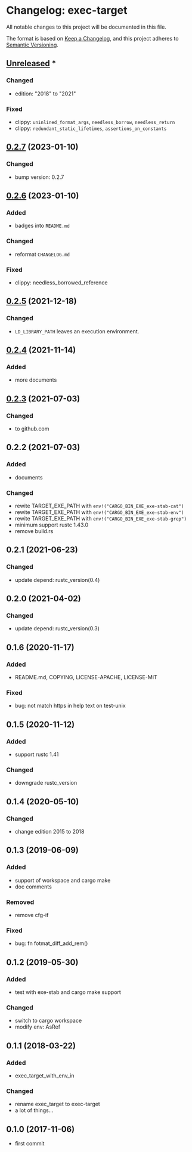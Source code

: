 # Changelog: exec-target

All notable changes to this project will be documented in this file.

The format is based on [Keep a Changelog](https://keepachangelog.com/en/1.0.0/),
and this project adheres to [Semantic Versioning](https://semver.org/spec/v2.0.0.html).

## [Unreleased] *
### Changed
* edition: "2018" to "2021"

### Fixed
* clippy: `uninlined_format_args`, `needless_borrow`, `needless_return`
* clippy: `redundant_static_lifetimes`, `assertions_on_constants`


## [0.2.7] (2023-01-10)
### Changed
* bump version: 0.2.7

## [0.2.6] (2023-01-10)
### Added
* badges into `README.md`

### Changed
* reformat `CHANGELOG.md`

### Fixed
* clippy: needless_borrowed_reference

## [0.2.5] (2021-12-18)
### Changed
* `LD_LIBRARY_PATH` leaves an execution environment.

## [0.2.4] (2021-11-14)
### Added
* more documents

## [0.2.3] (2021-07-03)
### Changed
* to github.com

## 0.2.2 (2021-07-03)
### Added
* documents

### Changed
* rewite TARGET_EXE_PATH with `env!("CARGO_BIN_EXE_exe-stab-cat")`
* rewite TARGET_EXE_PATH with `env!("CARGO_BIN_EXE_exe-stab-env")`
* rewite TARGET_EXE_PATH with `env!("CARGO_BIN_EXE_exe-stab-grep")`
* minimum support rustc 1.43.0
* remove build.rs

## 0.2.1 (2021-06-23)
### Changed
* update depend: rustc_version(0.4)

## 0.2.0 (2021-04-02)
### Changed
* update depend: rustc_version(0.3)

## 0.1.6 (2020-11-17)
### Added
* README.md, COPYING, LICENSE-APACHE, LICENSE-MIT

### Fixed
* bug: not match https in help text on test-unix

## 0.1.5 (2020-11-12)
### Added
* support rustc 1.41

### Changed
* downgrade rustc_version

## 0.1.4 (2020-05-10)
### Changed
* change edition 2015 to 2018

## 0.1.3 (2019-06-09)
### Added
* support of workspace and cargo make
* doc comments

### Removed
* remove cfg-if

### Fixed
* bug: fn fotmat_diff_add_rem()

## 0.1.2 (2019-05-30)
### Added
* test with exe-stab and cargo make support

### Changed
* switch to cargo workspace
* modify env: AsRef<OsStr>

## 0.1.1 (2018-03-22)
### Added
* exec_target_with_env_in

### Changed
* rename exec_target to exec-target
* a lot of things...

## 0.1.0 (2017-11-06)
* first commit

[Unreleased]: https://github.com/aki-akaguma/exec-target/compare/v0.2.7..HEAD
[0.2.7]: https://github.com/aki-akaguma/exec-target/compare/v0.2.6..v0.2.7
[0.2.6]: https://github.com/aki-akaguma/exec-target/compare/v0.2.5..v0.2.6
[0.2.5]: https://github.com/aki-akaguma/exec-target/compare/v0.2.4..v0.2.5
[0.2.4]: https://github.com/aki-akaguma/exec-target/compare/v0.2.3..v0.2.4
[0.2.3]: https://github.com/aki-akaguma/exec-target/releases/tag/v0.2.3
